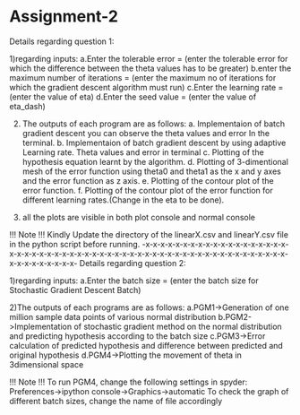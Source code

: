# Assignment-2
 
Details regarding question 1:

1)regarding inputs:
	a.Enter the tolerable error = (enter the tolerable error for which the difference between the theta values has to be greater)
	b.enter the maximum number of iterations = (enter the maximum no of iterations for which the gradient descent algorithm must run)
	c.Enter the learning rate = (enter the value of eta)
	d.Enter the seed value = (enter the value of eta_dash)

2) The outputs of each program are as follows:
	a. Implementaion of batch gradient descent you can observe the theta values and error In the terminal.
	b. Implementaion of batch gradient descent by using adaptive Learning rate. Theta values and error in terminal
	c. Plotting of the hypothesis equation learnt by the algorithm.
	d. Plotting of 3-dimentional mesh of the error function using theta0 and theta1 as the x and y axes and the error function as z axis.
	e. Plotting of the contour plot of the error function.
	f. Plotting of the contour plot of the error function for different learning rates.(Change in the eta to be done).

3) all the plots are visible in both plot console and normal console

!!! Note !!! 
Kindly Update the directory of the linearX.csv and linearY.csv file in the python script before running.
-x-x-x-x-x-x-x-x-x-x-x-x-x-x-x-x-x-x-x-x-x-x-x-x-x-x-x-x-x-x-x-x-x-x-x-x-x-x-x-x-x-x-x-x-x-x-x-x-x-x-x-x-x-x-x-x-x-x-x-x-x-x-x-x-x-
Details regarding question 2:

1)regarding inputs:
	a.Enter the batch size = (enter the batch size for Stochastic Gradient Descent Batch)
	
2)The outputs of each programs are as follows:
	a.PGM1->Generation of one million sample data points of various normal distribution
	b.PGM2->Implementation of stochastic gradient method on the normal distribution and predicting hypothesis according to the batch size
	c.PGM3->Error calculation of predicted hypothesis and difference between predicted and original hypothesis
	d.PGM4->Plotting the movement of theta in 3dimensional space
	
!!! Note !!! 
To run PGM4, change the following settings in spyder: Preferences->ipython console->Graphics->automatic
To check the graph of different batch sizes, change the name of file accordingly

